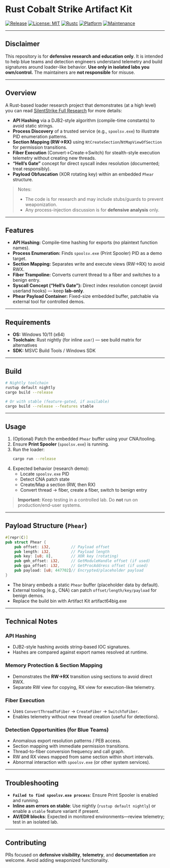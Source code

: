 # Rust Cobalt Strike Artifact Kit

[![Release](https://img.shields.io/github/v/release/SilentStrikeLab/Rust-Cobalt-Strike-Artifact-Kit?include_prereleases&sort=semver)](https://github.com/SilentStrikeLab/Rust-Cobalt-Strike-Artifact-Kit/releases)
[![License: MIT](https://img.shields.io/badge/License-MIT-green.svg)](LICENSE)
[![Rustc](https://img.shields.io/badge/rustc-nightly-blue)](#requirements)
[![Platform](https://img.shields.io/badge/platform-Windows%20x64-informational)](#requirements)
[![Maintenance](https://img.shields.io/maintenance/yes/2025)](#)

---

##  Disclaimer
This repository is for **defensive research and education only**. It is intended to help blue teams and detection engineers understand telemetry and build signatures around loader-like behavior. **Use only in isolated labs you own/control.** The maintainers are **not responsible** for misuse.

---

## Overview
A Rust-based loader research project that demonstrates (at a high level) you can read [SilentStrike Full Research](https://blog.silentstrike.io/posts/Advanced-Evasion-in-Rust-ArtifactKit/) for more details:

- **API Hashing** via a DJB2-style algorithm (compile-time constants) to avoid static strings.
- **Process Discovery** of a trusted service (e.g., `spoolsv.exe`) to illustrate PID enumeration patterns.
- **Section Mapping (RW→RX)** using `NtCreateSection`/`NtMapViewOfSection` for permission transitions.
- **Fiber Execution** (Convert→Create→Switch) for stealth-style execution telemetry without creating new threads.
- **“Hell’s Gate”** concept for direct syscall index resolution (documented; treat responsibly).
- **Payload Obfuscation** (XOR rotating key) within an embedded `Phear` structure.

> Notes:
> * The code is for research and may include stubs/guards to prevent weaponization.
> * Any process-injection discussion is for **defensive analysis** only.

---

## Features
- **API Hashing:** Compile-time hashing for exports (no plaintext function names).
- **Process Enumeration:** Finds `spoolsv.exe` (Print Spooler) PID as a demo target.
- **Section Mapping:** Separates write and execute views (RW→RX) to avoid RWX.
- **Fiber Trampoline:** Converts current thread to a fiber and switches to a benign entry.
- **Syscall Concept (“Hell’s Gate”):** Direct index resolution concept (avoid userland hooks) — keep **lab-only**.
- **Phear Payload Container:** Fixed-size embedded buffer, patchable via external tool for controlled demos.

---

## Requirements
- **OS:** Windows 10/11 (x64)
- **Toolchain:** Rust nightly (for inline `asm!`) — see build matrix for alternatives
- **SDK:** MSVC Build Tools / Windows SDK

---

## Build
```bash
# Nightly toolchain
rustup default nightly
cargo build --release

# Or with stable (feature-gated, if available)
cargo build --release --features stable
```

---

## Usage
1. (Optional) Patch the embedded `Phear` buffer using your CNA/tooling.
2. Ensure **Print Spooler** (`spoolsv.exe`) is running.
3. Run the loader:
   ```bash
   cargo run --release
   ```
4. Expected behavior (research demo):
   - Locate `spoolsv.exe` PID
   - Detect CNA patch state
   - Create/Map a section (RW, then RX)
   - Convert thread → fiber, create a fiber, switch to benign entry

> **Important:** Keep testing in a controlled lab. Do **not** run on production/end-user systems.

---

## Payload Structure (`Phear`)
```rust
#[repr(C)]
pub struct Phear {
    pub offset: i32,         // Payload offset
    pub length: i32,         // Payload length
    pub key: [u8; 8],        // XOR key (rotating)
    pub gmh_offset: i32,     // GetModuleHandle offset (if used)
    pub gpa_offset: i32,     // GetProcAddress offset (if used)
    pub payload: [u8; 447702]// Encrypted/placeholder payload
}
```
- The binary embeds a static `Phear` buffer (placeholder data by default).
- External tooling (e.g., CNA) can patch `offset/length/key/payload` for benign demos.
- Replace the build bin with Artifact Kit artifact64big.exe

---

## Technical Notes
### API Hashing
- DJB2-style hashing avoids string-based IOC signatures.
- Hashes are compared against export names resolved at runtime.

### Memory Protection & Section Mapping
- Demonstrates the **RW→RX** transition using sections to avoid direct RWX.
- Separate RW view for copying, RX view for execution-like telemetry.

### Fiber Execution
- Uses `ConvertThreadToFiber` → `CreateFiber` → `SwitchToFiber`.
- Enables telemetry without new thread creation (useful for detections).

### Detection Opportunities (for Blue Teams)
- Anomalous export resolution patterns / PEB access.
- Section mapping with immediate permission transitions.
- Thread-to-fiber conversion frequency and call graph.
- RW and RX views mapped from same section within short intervals.
- Abnormal interaction with `spoolsv.exe` (or other system services).

---

## Troubleshooting
- **`Failed to find spoolsv.exe process`**: Ensure Print Spooler is enabled and running.
- **Inline asm errors on stable**: Use nightly (`rustup default nightly`) or enable a `stable` feature variant if present.
- **AV/EDR blocks**: Expected in monitored environments—review telemetry; test in an isolated lab.
---

## Contributing
PRs focused on **defensive visibility**, **telemetry**, and **documentation** are welcome. Avoid adding weaponized functionality.


